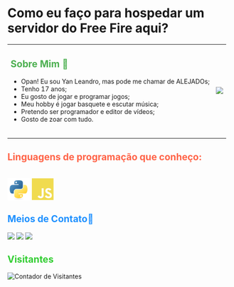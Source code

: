 
# Como eu faço para hospedar um servidor do Free Fire aqui?

<table>
  <tr>
    <td>
      <h2 style="color: #4CAF50;">Sobre Mim 🤨</h2>
      <ul>
        <li>Opan! Eu sou Yan Leandro, mas pode me chamar de ALEJADOs;</li>
        <li>Tenho 17 anos;</li>
        <li>Eu gosto de jogar e programar jogos;</li>
        <li>Meu hobby é jogar basquete e escutar música;</li>
        <li>Pretendo ser programador e editor de vídeos;</li>
        <li>Gosto de zoar com tudo.</li> <br>
      </ul>
    </td>
    <td>
      <img src="https://github.com/YanLeandro789/YanLeandro789/assets/142691022/3b6a80ae-62e8-472f-90f4-eff4f645781c" width="350">
    </td>
  </tr>
</table>

<h2 style="color: #FF6347;">Linguagens de programação que conheço:</h2>
<div style="display: inline_block"><br>
  <img align="center" alt="Python" height="50" width="50" src="https://raw.githubusercontent.com/devicons/devicon/master/icons/python/python-original.svg">
  <img align="center" alt="JavaScript" height="50" width="50" src="https://raw.githubusercontent.com/devicons/devicon/master/icons/javascript/javascript-plain.svg">
</div>

<h2 style="color: #1E90FF;">Meios de Contato🔎</h2>
<div>
  <a href="https://www.youtube.com/channel/UCA8mRBb9UtiZLwgj2IrjNpQ" target="_blank"><img src="https://img.shields.io/badge/YouTube-FF0000?style=for-the-badge&logo=youtube&logoColor=white" target="_blank"></a>
  <a href="https://www.instagram.com/yan_update7/" target="_blank"><img src="https://img.shields.io/badge/-Instagram-%23E4405F?style=for-the-badge&logo=instagram&logoColor=white" target="_blank"></a>
  <a href="mailto:yanleandro789@gmail.com"><img src="https://img.shields.io/badge/-Gmail-%23333?style=for-the-badge&logo=gmail&logoColor=white" target="_blank"></a>
</div>

<h2 style="color: #32CD32;">Visitantes</h2>
<img src="https://komarev.com/ghpvc/?username=YanLeandro789&color=green" alt="Contador de Visitantes">

